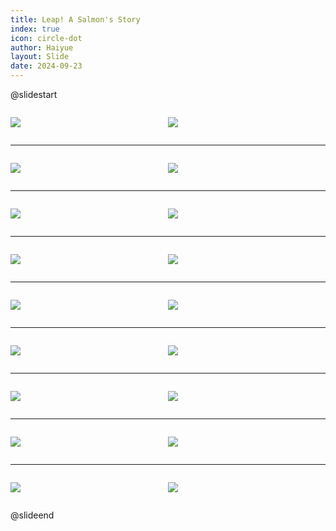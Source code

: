 ```yaml
---
title: Leap! A Salmon's Story
index: true
icon: circle-dot
author: Haiyue
layout: Slide
date: 2024-09-23
---
```

 
@slidestart

<div style="display:flex">
<div style="flex:1">

![](/reading/english/Level-K/Leap!%20A%20Salmon's%20Story/001.webp)
</div>
<div style="flex:1">

![](/reading/english/Level-K/Leap!%20A%20Salmon's%20Story/002.webp)
</div>
</div>

---

<div style="display:flex">
<div style="flex:1">

![](/reading/english/Level-K/Leap!%20A%20Salmon's%20Story/003.webp)
</div>
<div style="flex:1">

![](/reading/english/Level-K/Leap!%20A%20Salmon's%20Story/004.webp)
</div>
</div>

---

<div style="display:flex">
<div style="flex:1">

![](/reading/english/Level-K/Leap!%20A%20Salmon's%20Story/005.webp)
</div>
<div style="flex:1">

![](/reading/english/Level-K/Leap!%20A%20Salmon's%20Story/006.webp)
</div>
</div>

---

<div style="display:flex">
<div style="flex:1">

![](/reading/english/Level-K/Leap!%20A%20Salmon's%20Story/007.webp)
</div>
<div style="flex:1">

![](/reading/english/Level-K/Leap!%20A%20Salmon's%20Story/008.webp)
</div>
</div>

---

<div style="display:flex">
<div style="flex:1">

![](/reading/english/Level-K/Leap!%20A%20Salmon's%20Story/009.webp)
</div>
<div style="flex:1">

![](/reading/english/Level-K/Leap!%20A%20Salmon's%20Story/010.webp)
</div>
</div>

---

<div style="display:flex">
<div style="flex:1">

![](/reading/english/Level-K/Leap!%20A%20Salmon's%20Story/011.webp)
</div>
<div style="flex:1">

![](/reading/english/Level-K/Leap!%20A%20Salmon's%20Story/012.webp)
</div>
</div>

---

<div style="display:flex">
<div style="flex:1">

![](/reading/english/Level-K/Leap!%20A%20Salmon's%20Story/013.webp)
</div>
<div style="flex:1">

![](/reading/english/Level-K/Leap!%20A%20Salmon's%20Story/014.webp)
</div>
</div>

---

<div style="display:flex">
<div style="flex:1">

![](/reading/english/Level-K/Leap!%20A%20Salmon's%20Story/015.webp)
</div>
<div style="flex:1">

![](/reading/english/Level-K/Leap!%20A%20Salmon's%20Story/016.webp)
</div>
</div>

---

<div style="display:flex">
<div style="flex:1">

![](/reading/english/Level-K/Leap!%20A%20Salmon's%20Story/017.webp)
</div>
<div style="flex:1">

![](/reading/english/Level-K/Leap!%20A%20Salmon's%20Story/018.webp)
</div>
</div>

@slideend